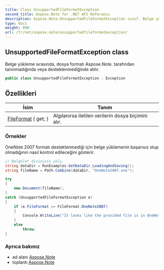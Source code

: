 ```yaml
---
title: Class UnsupportedFileFormatException
second_title: Aspose.Note for .NET API Referansı
description: Aspose.Note.UnsupportedFileFormatException sınıf. Belge yükleme sırasında dosya formatı Aspose.Note. tarafından tanınmadığında veya desteklenmediğinde atılır.
type: docs
weight: 990
url: /tr/net/aspose.note/unsupportedfileformatexception/
---
```

## UnsupportedFileFormatException class

Belge yükleme sırasında, dosya formatı Aspose.Note. tarafından tanınmadığında veya desteklenmediğinde atılır.

```csharp
public class UnsupportedFileFormatException : Exception
```

## Özellikleri

| İsim | Tanım |
| --- | --- |
| [FileFormat](../../aspose.note/unsupportedfileformatexception/fileformat/) { get; } | Algılanırsa iletilen verilerin dosya biçimini alır. |

### Örnekler

OneNote 2007 formatı desteklenmediği için belge yüklemenin başarısız olup olmadığının nasıl kontrol edileceğini gösterir.

```csharp
// Belgeler dizininin yolu.
string dataDir = RunExamples.GetDataDir_LoadingAndSaving();
string fileName = Path.Combine(dataDir, "OneNote2007.one");

try
{
    new Document(fileName);
}
catch (UnsupportedFileFormatException e)
{
    if (e.FileFormat == FileFormat.OneNote2007)
    {
        Console.WriteLine("It looks like the provided file is in OneNote 2007 format that is not supported.");
    }
    else
        throw;
}
```

### Ayrıca bakınız

* ad alanı [Aspose.Note](../../aspose.note/)
* toplantı [Aspose.Note](../../)


